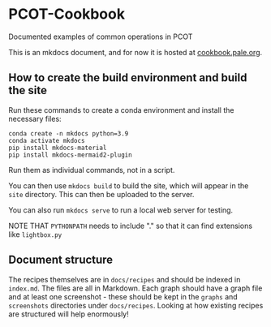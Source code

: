 # PCOT-Cookbook
Documented examples of common operations in PCOT

This is an mkdocs document, and for now it is hosted at
[cookbook.pale.org](cookbook.pale.org).


## How to create the build environment and build the site

Run these commands to create a conda environment and install
the necessary files:
```
conda create -n mkdocs python=3.9
conda activate mkdocs
pip install mkdocs-material
pip install mkdocs-mermaid2-plugin
```

Run them as individual commands, not in a script.

You can then use `mkdocs build` to build the site,
which will appear in the `site` directory. This can then be uploaded
to the server.

You can also run `mkdocs serve` to run a local web server for testing.

NOTE THAT `PYTHONPATH` needs to include "." so that it can find
extensions like `lightbox.py`

## Document structure

The recipes themselves are in `docs/recipes` and should be indexed in
`index.md`. The files are all in Markdown. Each graph should have
a graph file and at least one screenshot - these should be kept in
the `graphs` and `screenshots` directories under `docs/recipes`. Looking
at how existing recipes are structured will help enormously!

